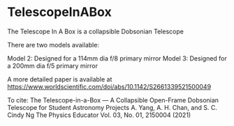# TelescopeInABox
The Telescope In A Box is a collapsible Dobsonian Telescope

There are two models available:

Model 2: Designed for a 114mm dia f/8 primary mirror
Model 3: Designed for a 200mm dia f/5 primary mirror

A more detailed paper is available at https://www.worldscientific.com/doi/abs/10.1142/S2661339521500049

To cite:
The Telescope-in-a-Box — A Collapsible Open-Frame Dobsonian Telescope for Student Astronomy Projects
A. Yang, A. H. Chan, and S. C. Cindy Ng
The Physics Educator Vol. 03, No. 01, 2150004 (2021) 

